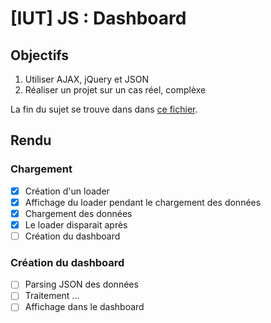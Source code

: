 # [IUT] JS : Dashboard

## Objectifs
1. Utiliser AJAX, jQuery et JSON
2. Réaliser un projet sur un cas réel, complèxe

La fin du sujet se trouve dans dans [ce fichier](TP5-Sujet.pdf).

## Rendu

### Chargement

- [x] Création d'un loader
- [x] Affichage du loader pendant le chargement des données
- [x] Chargement des données
- [x] Le loader disparait après
- [ ] Création du dashboard

### Création du dashboard
- [ ] Parsing JSON des données
- [ ] Traitement ...
- [ ] Affichage dans le dashboard
